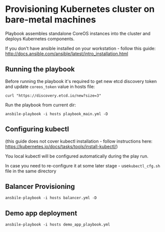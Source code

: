 Provisioning Kubernetes cluster on bare-metal machines
======================================================
Playbook assembles standalone CoreOS instances into the cluster and deploys
Kubernetes components.

If you don't have ansible installed on your workstation - follow this guide:
http://docs.ansible.com/ansible/latest/intro_installation.html

Running the playbook
--------------------
Before running the playbook it's required to get new etcd discovery token and
update `coreos_token` value in hosts file:
```
curl "https://discovery.etcd.io/new?size=3"
```
Run the playbook from current dir:
```
ansbile-playbook -i hosts playbook_main.yml -D
```

Configuring kubectl
-------------------
(this guide does not cover kubectl installation - follow instructions here:
https://kubernetes.io/docs/tasks/tools/install-kubectl/)

You local kubectl will be configured automatically during the play run.

In case you need to re-configure it at some later stage - use`kubectl_cfg.sh`
file in the same directory

Balancer Provisioning
---------------------
```
ansbile-playbook -i hosts balancer.yml -D
```
Demo app deployment
-------------------
```
ansbile-playbook -i hosts demo_app_playbook.yml
```
